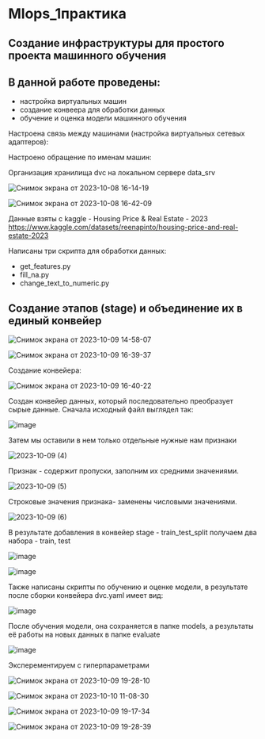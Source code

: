 # Mlops_1практика

## Создание инфраструктуры для простого проекта машинного обучения

## В данной работе проведены:
- настройка виртуальных машин
- создание конвеера для обработки данных
- обучение и оценка модели машинного обучения

Настроена связь между машинами (настройка виртуальных сетевых адаптеров):


Настроено обращение по именам машин:





Организация хранилища dvc на локальном сервере data_srv 

![Снимок экрана от 2023-10-08 16-14-19](https://github.com/Marakya/mlops_3/assets/113238801/54567f82-c71d-4e73-9ad0-dd9e5ac0876f)

![Снимок экрана от 2023-10-08 16-42-09](https://github.com/Marakya/mlops_3/assets/113238801/8bf3cb3c-faa3-4349-b72e-d6d543de2e2b)


Данные взяты с kaggle - Housing Price & Real Estate - 2023
https://www.kaggle.com/datasets/reenapinto/housing-price-and-real-estate-2023

Написаны три скрипта для обработки данных:

- get_features.py
- fill_na.py
- change_text_to_numeric.py

## Создание этапов (stage) и объединение их в единый конвейер 

![Снимок экрана от 2023-10-09 14-58-07](https://github.com/Marakya/mlops_3/assets/113238801/17fa2af5-14f0-41ae-8530-de7e5bdf0eb9)

![Снимок экрана от 2023-10-09 16-39-37](https://github.com/Marakya/mlops_3/assets/113238801/6e3ab7ad-f64a-4233-a969-ac4eb8161720)

Создание конвейера:

![Снимок экрана от 2023-10-09 16-40-22](https://github.com/Marakya/mlops_3/assets/113238801/73200500-69f6-458b-965d-011315604011)

Создан конвейер данных, который последовательно преобразует сырые данные. Сначала исходный файл выглядел так:

![image](https://github.com/Marakya/mlops_3/assets/113238801/6f0e1835-899d-4c16-adff-512371c7964e)

Затем мы оставили в нем только отдельные нужные нам признаки

![2023-10-09 (4)](https://github.com/Marakya/mlops_3/assets/113238801/dbbbe70a-5a9b-4eb3-8bd6-b9ea784a638b)

Признак -  содержит пропуски, заполним их средними значениями.

![2023-10-09 (5)](https://github.com/Marakya/mlops_3/assets/113238801/a87de661-2b7d-4bdf-bb80-30feaec95084)

Строковые значения признака-  заменены числовыми значениями.

![2023-10-09 (6)](https://github.com/Marakya/mlops_3/assets/113238801/2bf54d1f-f350-4e8a-a311-dd212387a95f)

В результате добавления в конвейер stage - train_test_split получаем два набора - train, test

![image](https://github.com/Marakya/mlops_3/assets/113238801/766d79ca-afc1-4b93-9ee7-5bb7568553ce)

![image](https://github.com/Marakya/mlops_3/assets/113238801/2b58a7ea-4783-4057-a2b1-7b8d79118f9e)

Также написаны скрипты по обучению и оценке модели, в результате после сборки конвейера dvc.yaml имеет вид:

![image](https://github.com/Marakya/mlops_3/assets/113238801/6d55a933-2543-4fad-87e7-7f9a85014d44)

После обучения модели, она сохраняется в папке models, а результаты её работы на новых данных в папке evaluate

![image](https://github.com/Marakya/mlops_3/assets/113238801/f39b2cca-49df-41b2-8921-6a5d94f1caae)

Эксперементируем с гиперпараметрами

![Снимок экрана от 2023-10-09 19-28-10](https://github.com/Marakya/mlops_3/assets/113238801/aed05959-b7fb-479f-a7fe-af3b27958ca0)

![Снимок экрана от 2023-10-10 11-08-30](https://github.com/Marakya/mlops_3/assets/113238801/223fcbef-b92f-4e13-b171-f1c2600546f3)

![Снимок экрана от 2023-10-09 19-17-34](https://github.com/Marakya/mlops_3/assets/113238801/f2adfbd4-6d28-40a0-8ed8-312f19a0cc00)

![Снимок экрана от 2023-10-09 19-28-39](https://github.com/Marakya/mlops_3/assets/113238801/e4532097-290f-4336-99b4-68b545ab2bab)



